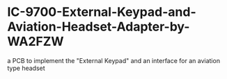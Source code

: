 # IC-9700-External-Keypad-and-Aviation-Headset-Adapter-by-WA2FZW
a PCB to implement the "External Keypad" and an interface for an aviation type headset
